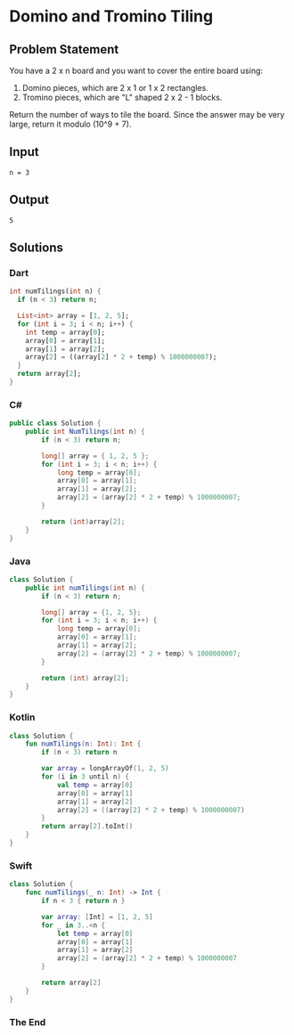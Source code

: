 # Domino and Tromino Tiling

## Problem Statement

You have a 2 x n board and you want to cover the entire board using:

1. Domino pieces, which are 2 x 1 or 1 x 2 rectangles.
2. Tromino pieces, which are "L" shaped 2 x 2 - 1 blocks.

Return the number of ways to tile the board. Since the answer may be very large, return it modulo \(10^9 + 7\).

## Input

```text
n = 3
```

## Output

```text
5
```


## Solutions

### Dart

```dart
int numTilings(int n) {
  if (n < 3) return n;

  List<int> array = [1, 2, 5];
  for (int i = 3; i < n; i++) {
    int temp = array[0];
    array[0] = array[1];
    array[1] = array[2];
    array[2] = ((array[2] * 2 + temp) % 1000000007);
  }
  return array[2];
}
```

### C#

```csharp
public class Solution {
    public int NumTilings(int n) {
        if (n < 3) return n;

        long[] array = { 1, 2, 5 };
        for (int i = 3; i < n; i++) {
            long temp = array[0];
            array[0] = array[1];
            array[1] = array[2];
            array[2] = (array[2] * 2 + temp) % 1000000007;
        }

        return (int)array[2];
    }
}
```

### Java

```java
class Solution {
    public int numTilings(int n) {
        if (n < 3) return n;

        long[] array = {1, 2, 5};
        for (int i = 3; i < n; i++) {
            long temp = array[0];
            array[0] = array[1];
            array[1] = array[2];
            array[2] = (array[2] * 2 + temp) % 1000000007;
        }

        return (int) array[2];
    }
}
```

### Kotlin

```kotlin
class Solution {
    fun numTilings(n: Int): Int {
        if (n < 3) return n

        var array = longArrayOf(1, 2, 5)
        for (i in 3 until n) {
            val temp = array[0]
            array[0] = array[1]
            array[1] = array[2]
            array[2] = ((array[2] * 2 + temp) % 1000000007)
        }
        return array[2].toInt()
    }
}
```

### Swift

```swift
class Solution {
    func numTilings(_ n: Int) -> Int {
        if n < 3 { return n }

        var array: [Int] = [1, 2, 5]
        for _ in 3..<n {
            let temp = array[0]
            array[0] = array[1]
            array[1] = array[2]
            array[2] = (array[2] * 2 + temp) % 1000000007
        }

        return array[2]
    }
}
```


### The End